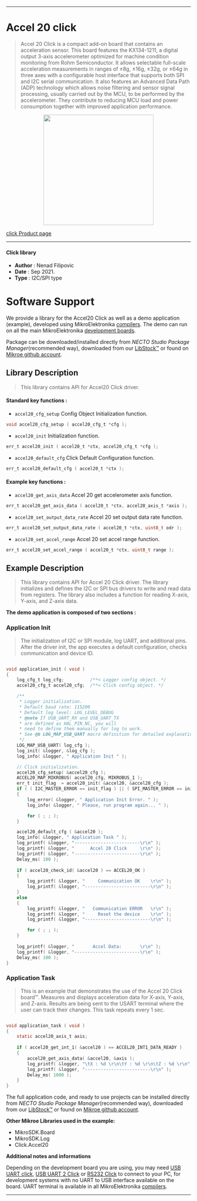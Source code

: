 
---
# Accel 20 click

> Accel 20 Click is a compact add-on board that contains an acceleration sensor. This board features the KX134-1211, a digital output 3-axis accelerometer optimized for machine condition monitoring from Rohm Semiconductor. It allows selectable full-scale acceleration measurements in ranges of ±8g, ±16g, ±32g, or ±64g in three axes with a configurable host interface that supports both SPI and I2C serial communication. It also features an Advanced Data Path (ADP) technology which allows noise filtering and sensor signal processing, usually carried out by the MCU, to be performed by the accelerometer. They contribute to reducing MCU load and power consumption together with improved application performance.

<p align="center">
  <img src="https://download.mikroe.com/images/click_for_ide/accel20_click.png" height=300px>
</p>

[click Product page](https://www.mikroe.com/accel-20-click)

---


#### Click library

- **Author**        : Nenad Filipovic
- **Date**          : Sep 2021.
- **Type**          : I2C/SPI type


# Software Support

We provide a library for the Accel20 Click
as well as a demo application (example), developed using MikroElektronika
[compilers](https://www.mikroe.com/necto-studio).
The demo can run on all the main MikroElektronika [development boards](https://www.mikroe.com/development-boards).

Package can be downloaded/installed directly from *NECTO Studio Package Manager*(recommended way), downloaded from our [LibStock&trade;](https://libstock.mikroe.com) or found on [Mikroe github account](https://github.com/MikroElektronika/mikrosdk_click_v2/tree/master/clicks).

## Library Description

> This library contains API for Accel20 Click driver.

#### Standard key functions :

- `accel20_cfg_setup` Config Object Initialization function.
```c
void accel20_cfg_setup ( accel20_cfg_t *cfg );
```

- `accel20_init` Initialization function.
```c
err_t accel20_init ( accel20_t *ctx, accel20_cfg_t *cfg );
```

- `accel20_default_cfg` Click Default Configuration function.
```c
err_t accel20_default_cfg ( accel20_t *ctx );
```

#### Example key functions :

- `accel20_get_axis_data` Accel 20 get accelerometer axis function.
```c
err_t accel20_get_axis_data ( accel20_t *ctx, accel20_axis_t *axis );
```

- `accel20_set_output_data_rate` Accel 20 set output data rate function.
```c
err_t accel20_set_output_data_rate ( accel20_t *ctx, uint8_t odr );
```

- `accel20_set_accel_range` Accel 20 set accel range function.
```c
err_t accel20_set_accel_range ( accel20_t *ctx, uint8_t range );
```

## Example Description

> This library contains API for Accel 20 Click driver.
> The library initializes and defines the I2C or SPI bus drivers 
> to write and read data from registers. 
> The library also includes a function for reading X-axis, Y-axis, and Z-axis data. 

**The demo application is composed of two sections :**

### Application Init

> The initialization of I2C or SPI module, log UART, and additional pins. 
> After the driver init, the app executes a default configuration,
> checks communication and device ID. 

```c

void application_init ( void )
{
    log_cfg_t log_cfg;          /**< Logger config object. */
    accel20_cfg_t accel20_cfg;  /**< Click config object. */

    /** 
     * Logger initialization.
     * Default baud rate: 115200
     * Default log level: LOG_LEVEL_DEBUG
     * @note If USB_UART_RX and USB_UART_TX 
     * are defined as HAL_PIN_NC, you will 
     * need to define them manually for log to work. 
     * See @b LOG_MAP_USB_UART macro definition for detailed explanation.
     */
    LOG_MAP_USB_UART( log_cfg );
    log_init( &logger, &log_cfg );
    log_info( &logger, " Application Init " );

    // Click initialization.
    accel20_cfg_setup( &accel20_cfg );
    ACCEL20_MAP_MIKROBUS( accel20_cfg, MIKROBUS_1 );
    err_t init_flag  = accel20_init( &accel20, &accel20_cfg );
    if ( ( I2C_MASTER_ERROR == init_flag ) || ( SPI_MASTER_ERROR == init_flag ) )
    {
        log_error( &logger, " Application Init Error. " );
        log_info( &logger, " Please, run program again... " );

        for ( ; ; );
    }

    accel20_default_cfg ( &accel20 );
    log_info( &logger, " Application Task " );
    log_printf( &logger, "-------------------------\r\n" );
    log_printf( &logger, "      Accel 20 Click     \r\n" );
    log_printf( &logger, "-------------------------\r\n" );
    Delay_ms( 100 ); 
    
    if ( accel20_check_id( &accel20 ) == ACCEL20_OK ) 
    {
        log_printf( &logger, "     Communication OK    \r\n" );
        log_printf( &logger, "-------------------------\r\n" );
    }
    else 
    {
        log_printf( &logger, "   Communication ERROR   \r\n" );
        log_printf( &logger, "     Reset the device    \r\n" );
        log_printf( &logger, "-------------------------\r\n" );

        for ( ; ; );
    }
    
    log_printf( &logger, "       Accel Data:       \r\n" );
    log_printf( &logger, "-------------------------\r\n" );
    Delay_ms( 100 ); 
}

```

### Application Task

> This is an example that demonstrates the use of the Accel 20 Click board™.
> Measures and displays acceleration data for X-axis, Y-axis, and Z-axis. 
> Results are being sent to the USART terminal where the user can track their changes. 
> This task repeats every 1 sec.

```c

void application_task ( void )
{
    static accel20_axis_t axis;
    
    if ( accel20_get_int_1( &accel20 ) == ACCEL20_INT1_DATA_READY )
    {
        accel20_get_axis_data( &accel20, &axis );
        log_printf( &logger, "\tX : %d \r\n\tY : %d \r\n\tZ : %d \r\n", axis.x, axis.y, axis.z );
        log_printf( &logger, "-------------------------\r\n" );
        Delay_ms( 1000 );     
    }
}

```

The full application code, and ready to use projects can be installed directly from *NECTO Studio Package Manager*(recommended way), downloaded from our [LibStock&trade;](https://libstock.mikroe.com) or found on [Mikroe github account](https://github.com/MikroElektronika/mikrosdk_click_v2/tree/master/clicks).

**Other Mikroe Libraries used in the example:**

- MikroSDK.Board
- MikroSDK.Log
- Click.Accel20

**Additional notes and informations**

Depending on the development board you are using, you may need
[USB UART click](https://www.mikroe.com/usb-uart-click),
[USB UART 2 Click](https://www.mikroe.com/usb-uart-2-click) or
[RS232 Click](https://www.mikroe.com/rs232-click) to connect to your PC, for
development systems with no UART to USB interface available on the board. UART
terminal is available in all MikroElektronika
[compilers](https://shop.mikroe.com/compilers).

---
